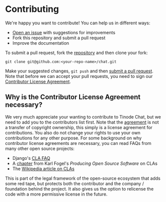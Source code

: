 # Contributing

We're happy you want to contribute! You can help us in different ways:

- [Open an issue](https://github.com/tinode/chat/issues) with suggestions for improvements
- Fork this repository and submit a pull request
- Improve the documentation


To submit a pull request, fork the [repository](https://github.com/tinode/chat) and then clone your fork:

    git clone git@github.com:<your-repo-name>/chat.git

Make your suggested changes, `git push` and then [submit a pull request](https://github.com/tinode/chat/compare/). Note that before we can accept your pull requests, you need to sign our [Contributor License Agreement](CLA.md).


## Why is the Contributor License Agreement necessary?

We very much appreciate your wanting to contribute to Tinode Chat, but we need to add you to the contributors list first. Note that the [agreement](CLA.md) is not a transfer of copyright ownership, this simply is a license agreement for contributions. You also do not change your rights to use your own contributions for any other purpose. For some background on why contributor license agreements are necessary, you can read FAQs from many other open source projects:

- Django's [CLA FAQ](https://www.djangoproject.com/foundation/cla/faq/)
- A [chapter](http://producingoss.com/en/copyright-assignment.html) from Karl Fogel's _Producing Open Source Software_ on CLAs
- The [Wikipedia article on CLAs](http://en.wikipedia.org/wiki/Contributor_license_agreement)

This is part of the legal framework of the open-source ecosystem that adds some red tape, but protects both the contributor and the company / foundation behind the project. It also gives us the option to relicense the code with a more permissive license in the future.
